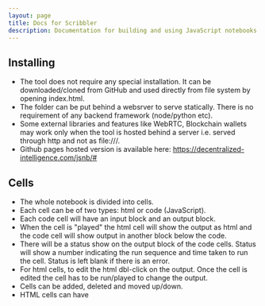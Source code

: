 ```yaml
---
layout: page
title: Docs for Scribbler
description: Documentation for building and using JavaScript notebooks on Scribbler
---
```



## Installing
- The tool does not require any special installation. It can be downloaded/cloned from GitHub and used directly from file system by opening index.html. 
- The folder can be put behind a websrver to serve statically. There is no requirement of any backend framework (node/python etc). 
- Some external libraries and features like WebRTC, Blockchain wallets may work only when the tool is hosted behind a server i.e. served through http and not as file:///. 
- Github pages hosted version is available here: https://decentralized-intelligence.com/jsnb/#

## Cells
- The whole notebook is divided into cells. 
- Each cell can be of two types: html or code (JavaScript). 
- Each code cell will have an input block and an output block. 
- When the cell is "played" the html cell will show the output as html and the code cell will show output in another block below the code. 
- There will be a status show on the output block of the code cells. Status will show a number indicating the run sequence and time taken to run the cell. Status is left blank if there is an error. 
- For html cells, to edit the html dbl-click on the output. Once the cell is edited the cell has to be run/played to change the output. 
- Cells can be added, deleted and moved up/down. 
- HTML cells can have <style> tags also inside them. 
- All the elements created in html can be accessed in the code cells through document.getelementbyid or document.queryselector. jQuery style $() can also be used by loading/importing jQuery library (see [Using external libraries](#using-external-libraries)). 
- Last evaluated expression of a code cell is displayed in the output. Ensure the last expression is not very large (like a large array or a function declaration).

## Cell Menu
Certain operations can be done on cell-menu. The cell-menu is at top-right corner of the cell (for smaller screens it is above the cell). The menu consists of:
- Toggling type of cell from code to html and vice-versa
- Running/playing (►) the cell to run the code in the cell or to display the html content
- Moving the cell up (↑) 
- Moving the cell down (↓)
- Adding another cell below the current cell (✛)
- Deleting the current cell (☓)

## File Menu
The file menu consists of:
- Open: Opening a .jsnb file from local machine
- Download: Saving the current notebook as .jsnb file on local machine
- GitHub: Loading a file from a GitHub repository or pushing a file to a GitHub repository. An authentication dialogue will pop up asking for Access Toke, username/owner name, repo and file path. Access token is not stored in the back end and is used to authenticate GitHub API calls.
- Download as HTML: Save the current notebook as HTM to local machine. HTLM cells will be displayed as HTML. For code cells both the code and output of the code is displayed as HTML. 
- Download only output as HTML: Save only the output of the current notebook as HTML on local machine.
- Download as JS: Down load the code in cells as a single JavaSript file.

## Edit Menu
The edit menu consists of:
- Insert code cell: A blank code-type cell is inserted at the end of the current notebook
- Insert html cell: A blank html-type cell is inserted at the end of the current notebook
- Insert style cell: A blank html-type cell with <style> tags is inserted at the end of the current notebook
  
## URL Structure
- The URL of Github pages deployment is https://decentralized-intelligence.com/jsnb/. 
- For downloaded file it will be file://path/index.html. For self hosted solutions the main link will be as per the deployment. 
- Following the main link, there can be an anchor attached. The location of the anchor is taken as the file to be loaded into the notebook. For example, [https://decentralized-intelligence.com/jsnb/#/jsnb/examples/Hello-world.jsnb](https://decentralized-intelligence.com/jsnb/#/jsnb/examples/Hello-world.jsnb]) will "GET" the file https://decentralized-intelligence.com/jsnb/examples/Hello-world.jsnb and load it into Scribbler. The file has to be available publicly to load in this fashion. 
- Git hub files can be loaded using a shorter notation of github:user-name/repo/path-of-file. So the above file can be linked as : [https://decentralized-intelligence.com/jsnb/#github:gopi-suvanam/jsnb/examples/Hello-world.jsnb](https://decentralized-intelligence.com/jsnb/#github:gopi-suvanam/jsnb/examples/Hello-world.jsnb). If the repo is public, Scribbler will try to GET it and load it, else GitHub authentication dialoge will pop up. 
- When a file is loded from or pushed to GitHub, the URL updates to this format. The URL can be shared with others for easy collaboration.

## Special Functions
There are a few special functions:
- show(..) displays the object in the output cell. Ensure the content displayed is not very large, else it will be truncated. 
- curr_cell() function returns the element corresponding to the output <div> of the current code cell. 
Both these functions might behave differently when called from within asynchronous code.
  
Other useful functions:
- get_dom(id) is short form for window.getElementById
- wait_for_dom(id) is an asynchronous version of get_dom, where the function waits for a dom to be available and resolves to the element once it is available. This is useful if a dom is being created by another asynchronous activity. wait_for_dom can be used as: wait_for_dom(id).then(dom=>{stuff to do with dom}) or inside and async function it can be used as dom = await wait_for_dom(id).\
- load_file opens file browser and resolves to the contents of a file if selected.
- load_script(url) to load the url as script. Example: To load JQuery use: load_script("https://code.jquery.com/jquery-3.6.3.min.js")
- import_module(module,features) to load an ES6 module. "module" is a file location. "features" is dictionary. The keys in features dictionary are loaded from the module and exposed globall as the values. 

## Keyboard Shortcuts
These shortcuts work when a code cell is in focus:
- Ctrl-Enter/Cmd-Enter: Run the current cell
- Shift-Enter': Run the current cell and go to next cell
- Alt-Enter/Option-Enter: Insert new cell
- Alt-D/Option-D: Delete the current cell (no undo at the moment, so be careful)
- Alt/Option-Up Arrow: Move the cell up
- Alt/Option-Up Down: Move the cell down

These shortcuts are global
- Alt-R/Option-R: Run all the cells
- Ctrl-G: Import from/Push to GitHub
- Ctrl-S: Download the jsnb to local machine
- Ctrl-O: Load a jsnb from local machine

## Exporting-Importing
- A notebook can be downloaded (Ctrl-S) as a .jsnb file and can be loaded (Ctrl-O) later.
- A file on GitHub repo can be loaded into the .jsnb file. The repo has to be public or you should be a collaborator.
- A notebook can be pushed to GiHub. You should be a collaborator on the repo for this.
- GitHub operations will require an [access token from GitHub](https://docs.github.com/en/authentication/keeping-your-account-and-data-secure/creating-a-personal-access-token#creating-a-fine-grained-personal-access-token)
- Files in public GitHub repos can be directly accessed as: https://decentralized-intelligence.com/jsnb/#https://raw.githubusercontent.com/[USERNAME]/[REPO]/[BRANCH]/[PATH_TO_FILE]
- If GitHub pages are enabled for the repo, the files can be accessed also using this link: https://decentralized-intelligence.com/jsnb/#https://[USERNAME].github.io/[REPO]/[PATH_TO_FILE]
- The output of a notebook can be downloaded as an HTML file (with code or wothout code)
- The code of a notebook can be downloaded as a JavaScript file
  
## Using external libraries
External libraries can be used using two specially built functions:
- load_script(url) to load the url as script. Example: To load JQuery use: load_script("https://code.jquery.com/jquery-3.6.3.min.js")
- import_module(module,features) to load an ES6 module. "module" is a file location. "features" is dictionary. The keys in features dictionary are loaded from the module and exposed globall as the values. 
- Additionally, dynamic import from ES6 can be used to load a module. Example: import("https://unpkg.com/jquery@3.3.1/dist/jquery.min.js")
- More ways including nodejs style require() is coming soon.
- D3 and Plotlyjs are preloaded. Also a sister project DI-Labs is preloaded. DI-Labs provides easy interface for working with data including plotting, array manipulation and scientific computing. See this example for more details: [https://decentralized-intelligence.com/jsnb/#/jsnb/examples/AMM-Simulation.jsnb](https://decentralized-intelligence.com/jsnb/#/jsnb/examples/AMM-Simulation.jsnb)
  
